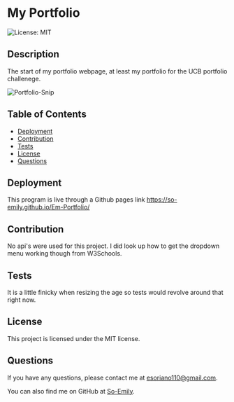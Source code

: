 # My Portfolio
![License: MIT](https://img.shields.io/badge/License-MIT-yellow.svg)

## Description
The start of my portfolio webpage, at least my portfolio for the UCB portfolio challenege.

![Portfolio-Snip](https://github.com/So-Emily/Em-Portfolio/assets/10500315/f4ce2c1e-9465-4cea-bb38-13ba8a48d551)

## Table of Contents
- [Deployment](#deployment)
- [Contribution](#contribution)
- [Tests](#tests)
- [License](#license)
- [Questions](#questions)

## Deployment
This program is live through a Github pages link
https://so-emily.github.io/Em-Portfolio/

## Contribution
No api's were used for this project. I did look up how to get the dropdown menu working though from W3Schools.

## Tests
It is a little finicky when resizing the age so tests would revolve around that right now.

## License
This project is licensed under the MIT license.

## Questions
If you have any questions, please contact me at [esoriano110@gmail.com](mailto:esoriano110@gmail.com). 

You can also find me on GitHub at [So-Emily](https://github.com/So-Emily).